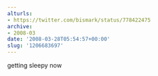 ```yaml
---
alturls:
- https://twitter.com/bismark/status/778422475
archive:
- 2008-03
date: '2008-03-28T05:54:57+00:00'
slug: '1206683697'
---
```


getting sleepy now

